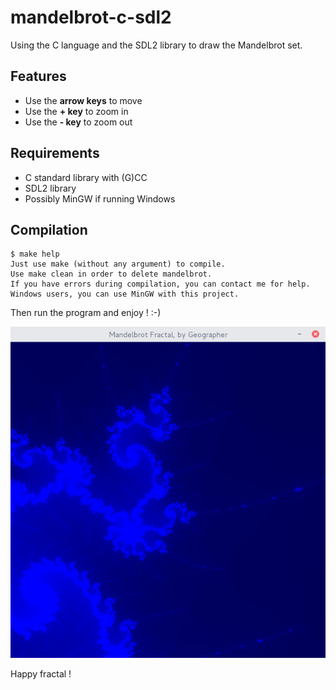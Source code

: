 # mandelbrot-c-sdl2

Using the C language and the SDL2 library to draw the Mandelbrot set.

## Features

* Use the **arrow keys** to move
* Use the **+ key** to zoom in
* Use the **- key** to zoom out

## Requirements

* C standard library with (G)CC
* SDL2 library
* Possibly MinGW if running Windows

## Compilation

```
$ make help
Just use make (without any argument) to compile.
Use make clean in order to delete mandelbrot.
If you have errors during compilation, you can contact me for help.
Windows users, you can use MinGW with this project.
```

Then run the program and enjoy ! :-)

![screenshot](screenshot.png "This is beautiful...")

Happy fractal !
